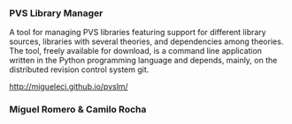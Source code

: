 ### PVS Library Manager


A tool for managing PVS libraries featuring support for different library sources, libraries with several theories, and dependencies among theories. The tool, freely available for download, is a command line application written in the Python programming language and depends, mainly, on the distributed revision control system git.

http://migueleci.github.io/pvslm/

### Miguel Romero & Camilo Rocha 